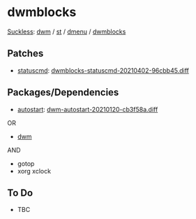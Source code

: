 # dwmblocks
[Suckless](https://suckless.org): [dwm](https://github.com/MatthiasBenaets/dwm) / [st](https://github.com/MatthiasBenaets/st) / [dmenu](https://github.com/MatthiasBenaets/dmenu) / [dwmblocks](https://github.com/MatthiasBenaets/dwmblocks)
## Patches
- [statuscmd](https://dwm.suckless.org/patches/statuscmd/): [dwmblocks-statuscmd-20210402-96cbb45.diff](https://dwm.suckless.org/patches/statuscmd/dwmblocks-statuscmd-20210402-96cbb45.diff)
## Packages/Dependencies
- [autostart](https://dwm.suckless.org/patches/autostart/): [dwm-autostart-20210120-cb3f58a.diff](https://dwm.suckless.org/patches/autostart/dwm-autostart-20210120-cb3f58a.diff) 

OR
- [dwm](https://www.github.com/matthiasbenaets/dwm)

AND
- gotop
- xorg xclock
## To Do
- TBC
